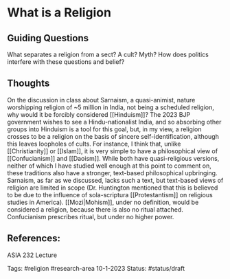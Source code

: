 # What is a Religion
## Guiding Questions
What separates a religion from a sect? A cult? Myth?
How does politics interfere with these questions and belief?

## Thoughts
On the discussion in class about Sarnaism, a quasi-animist, nature worshipping religion of ~5 million in India, not being a scheduled religion, why would it be forcibly considered [[Hinduism]]? The 2023 BJP government wishes to see a Hindu-nationalist India, and so absorbing other groups into Hinduism is a tool for this goal, but, in my view, a religion crosses to be a religion on the basis of sincere self-identification, although this leaves loopholes of cults.
For instance, I think that, unlike [[Christianity]] or [[Islam]], it is very simple to have a philosophical view of [[Confucianism]] and [[Daoism]]. While both have quasi-religious versions, neither of which I have studied well enough at this point to comment on, these traditions also have a stronger, text-based philosophical upbringing. Sarnaism, as far as we discussed, lacks such a text, but text-based views of religion are limited in scope (Dr. Huntington mentioned that this is believed to be due to the influence of sola-scriptura [[Protestantism]] on religious studies in America). [[Mozi|Mohism]], under no definition, would be considered a religion, because there is also no ritual attached. Confucianism prescribes ritual, but under no higher power.

## References:
ASIA 232 Lecture

Tags: #religion #research-area
10-1-2023
Status: #status/draft